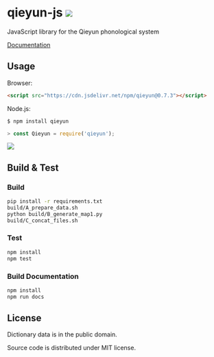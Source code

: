 # qieyun-js [![](https://data.jsdelivr.com/v1/package/npm/qieyun/badge)](https://www.jsdelivr.com/package/npm/qieyun)

JavaScript library for the Qieyun phonological system

[Documentation](https://nk2028.shn.hk/qieyun-js/)

## Usage

Browser:

```html
<script src="https://cdn.jsdelivr.net/npm/qieyun@0.7.3"></script>
```

Node.js:

```sh
$ npm install qieyun
```

```javascript
> const Qieyun = require('qieyun');
```

![](https://nk2028.shn.hk/qieyun-js/demo/qieyun-js.png)

## Build & Test

### Build

```sh
pip install -r requirements.txt
build/A_prepare_data.sh
python build/B_generate_map1.py
build/C_concat_files.sh
```

### Test

```sh
npm install
npm test
```

### Build Documentation

```sh
npm install
npm run docs
```

## License

Dictionary data is in the public domain.

Source code is distributed under MIT license.
